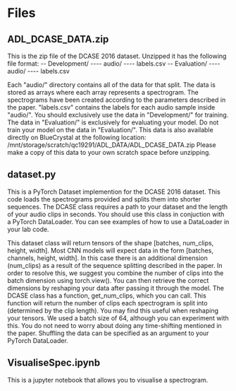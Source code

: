 # Files

## ADL_DCASE_DATA.zip

This is the zip file of the DCASE 2016 dataset. Unzipped it has the following file format:
-- Development/
---- audio/
---- labels.csv
-- Evaluation/
---- audio/
---- labels.csv

Each "audio/" directory contains all of the data for that split. The data is stored as arrays where each array represents a spectrogram. The spectrograms have been created according to the parameters described in the paper. "labels.csv" contains the labels for each audio sample inside "audio/". You should exclusively use the data in "Development/" for training. The data in "Evaluation/" is exclusively for evaluating your model. Do not train your model on the data in "Evaluation/". This data is also available directly on BlueCrystal at the following location: /mnt/storage/scratch/qc19291/ADL_DATA/ADL_DCASE_DATA.zip
Please make a copy of this data to your own scratch space before unzipping.


## dataset.py
This is a PyTorch Dataset implemention for the DCASE 2016 dataset. This code loads the spectrograms provided and splits them into shorter sequences. The DCASE class requires a path to your dataset and the length of your audio clips in seconds. You should use this class in conjuction with a PyTorch DataLoader. You can see examples of how to use a DataLoader in your lab code.

This dataset class will return tensors of the shape [batches, num_clips, height, width]. Most CNN models will expect data in the form [batches, channels, height, width]. In this case there is an additional dimension (num_clips) as a result of the sequence splitting described in the paper. In order to resolve this, we suggest you combine the number of clips into the batch dimension using torch.view(). You can then retrieve the correct dimensions by reshaping your data after passing it through the model. The DCASE class has a function, get_num_clips, which you can call. This function will return the number of clips each spectrogram is split into (determined by the clip length). You may find this useful when reshaping your tensors. We used a batch size of 64, although you can experiment with this. You do not need to worry about doing any time-shifting mentioned in the paper. Shuffling the data can be specified as an argument to your PyTorch DataLoader.

## VisualiseSpec.ipynb
This is a jupyter notebook that allows you to visualise a spectrogram. 







